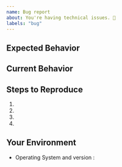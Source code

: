 ```yaml
---
name: Bug report
about: You're having technical issues. 🐞
labels: "bug"
---
```


<!-- Please use the following issue template or your issue will be closed -->

## Expected Behavior

<!--- What should have happened? -->

## Current Behavior

<!--- What went wrong? -->

## Steps to Reproduce

<!-- Add relevant code and/or a live example -->
<!-- Add stack traces -->

1.

2.

3.

4.

## Your Environment

<!--- Include as many relevant details about the environment you experienced the bug in -->

- Operating System and version :

